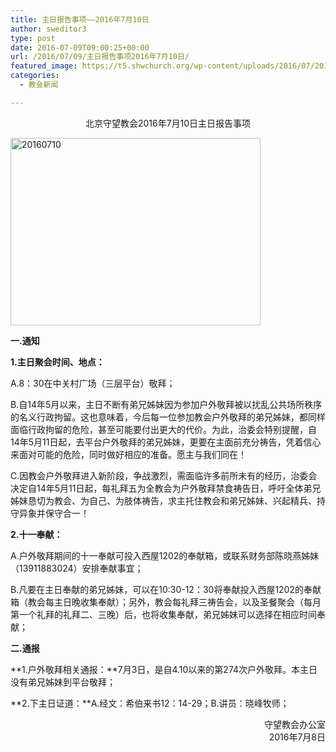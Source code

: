```yaml
---
title: 主日报告事项——2016年7月10日
author: sweditor3
type: post
date: 2016-07-09T09:00:25+00:00
url: /2016/07/09/主日报告事项2016年7月10日/
featured_image: https://t5.shwchurch.org/wp-content/uploads/2016/07/20160710-400x288.jpg
categories:
  - 教会新闻

---
```

<p style="text-align: center;">
  北京守望教会2016年7月10日主日报告事项
</p>

<!--more-->

<img class="aligncenter size-full wp-image-14089" src="http://t5.shwchurch.org/wp-content/uploads/2016/07/20160710.jpg" alt="20160710" width="400" height="300" />

**一.通知**

**1.主日聚会时间、地点：**

A.8：30在中关村广场（三层平台）敬拜；

B.自14年5月以来，主日不断有弟兄姊妹因为参加户外敬拜被以扰乱公共场所秩序的名义行政拘留。这也意味着，今后每一位参加教会户外敬拜的弟兄姊妹，都同样面临行政拘留的危险，甚至可能要付出更大的代价。为此，治委会特别提醒，自14年5月11日起，去平台户外敬拜的弟兄姊妹，更要在主面前充分祷告，凭着信心来面对可能的危险，同时做好相应的准备。愿主与我们同在！

C.因教会户外敬拜进入新阶段，争战激烈，需面临许多前所未有的经历，治委会决定自14年5月11日起，每礼拜五为全教会为户外敬拜禁食祷告日，呼吁全体弟兄姊妹恳切为教会、为自己、为肢体祷告，求主托住教会和弟兄姊妹、兴起精兵、持守异象并保守合一！

**2.十一奉献：**

A.户外敬拜期间的十一奉献可投入西屋1202的奉献箱，或联系财务部陈晓燕姊妹（13911883024）安排奉献事宜；

B.凡要在主日奉献的弟兄姊妹，可以在10:30-12：30将奉献投入西屋1202的奉献箱（教会每主日晚收集奉献）；另外，教会每礼拜三祷告会，以及圣餐聚会（每月第一个礼拜的礼拜二、三晚）后，也将收集奉献，弟兄姊妹可以选择在相应时间奉献；

**二.通报**

**1.户外敬拜相关通报：**7月3日，是自4.10以来的第274次户外敬拜。本主日没有弟兄姊妹到平台敬拜；

**2.下主日证道：**A.经文：希伯来书12：14-29；B.讲员：晓峰牧师；

<p style="text-align: right;">
  守望教会办公室<br /> 2016年7月8日
</p>